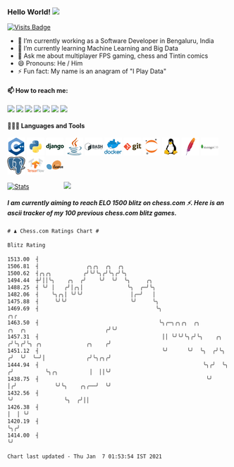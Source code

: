   ### Hello World!  <img src="https://github.com/sciencepal/sciencepal/blob/master/assets/Hi.gif" width="29px">
  [![Visits Badge](https://badges.pufler.dev/visits/sciencepal/sciencepal)](https://badges.pufler.dev/visits/sciencepal/sciencepal)
  
  - 🔭 I’m currently working as a Software Developer in Bengaluru, India
  - 🌱 I’m currently learning Machine Learning and Big Data
  - 💬 Ask me about multiplayer FPS gaming, chess and Tintin comics
  - 😄 Pronouns: He / Him
  - ⚡ Fun fact: My name is an anagram of "I Play Data"
  
  #### 📫 How to reach me:   
  [<img src="https://upload.wikimedia.org/wikipedia/commons/8/83/Steam_icon_logo.svg" width="3.5%"/>](https://steamcommunity.com/id/mongocds/)
  [<img src="https://github.com/sciencepal/sciencepal/blob/master/assets/discord-round.svg" width="3.5%"/>](https://discord.gg/MnUUbHe)
  [<img src="https://img.icons8.com/color/48/000000/twitter.png" width="3.5%"/>](https://twitter.com/sciencepal)
  [<img src="https://img.icons8.com/color/48/000000/linkedin.png" width="3.5%"/>](https://www.linkedin.com/in/adityapal1/)
  [<img src="https://img.icons8.com/fluent/48/000000/facebook-new.png" width="3.5%"/>](https://www.facebook.com/sciencepal/)
  [<img src="https://img.icons8.com/fluent/48/000000/instagram-new.png" width="3.5%"/>](https://www.instagram.com/aditya_sciencepal/)
  <a href="mailto:aditya.pal.science@gmail.com"> <img src="https://img.icons8.com/fluent/48/000000/gmail.png" width="3.5%"/> </a>
  
  #### 👨🏻‍💻 Languages and Tools <br />
  <code><img height="40" src="https://raw.githubusercontent.com/github/explore/80688e429a7d4ef2fca1e82350fe8e3517d3494d/topics/cpp/cpp.png"></code>
  <code><img height="40" src="https://raw.githubusercontent.com/github/explore/80688e429a7d4ef2fca1e82350fe8e3517d3494d/topics/python/python.png"></code>
  <code><img height="40" src="https://raw.githubusercontent.com/github/explore/80688e429a7d4ef2fca1e82350fe8e3517d3494d/topics/django/django.png"></code>
  <code><img height="40" src="https://raw.githubusercontent.com/github/explore/80688e429a7d4ef2fca1e82350fe8e3517d3494d/topics/java/java.png"></code>
  <code><img height="40" src="https://raw.githubusercontent.com/github/explore/80688e429a7d4ef2fca1e82350fe8e3517d3494d/topics/bash/bash.png"></code>
  <code><img height="40" src="https://raw.githubusercontent.com/github/explore/80688e429a7d4ef2fca1e82350fe8e3517d3494d/topics/docker/docker.png"></code>
  <code><img height="40" src="https://raw.githubusercontent.com/github/explore/80688e429a7d4ef2fca1e82350fe8e3517d3494d/topics/git/git.png"></code>
  <code><img height="40" src="https://raw.githubusercontent.com/github/explore/80688e429a7d4ef2fca1e82350fe8e3517d3494d/topics/jupyter-notebook/jupyter-notebook.png"></code>
  <code><img height="40" src="https://raw.githubusercontent.com/github/explore/80688e429a7d4ef2fca1e82350fe8e3517d3494d/topics/linux/linux.png"></code>
  <code><img height="40" src="https://raw.githubusercontent.com/github/explore/80688e429a7d4ef2fca1e82350fe8e3517d3494d/topics/maven/maven.png"></code>
  <code><img height="40" src="https://raw.githubusercontent.com/github/explore/80688e429a7d4ef2fca1e82350fe8e3517d3494d/topics/mongodb/mongodb.png"></code>
  <code><img height="40" src="https://raw.githubusercontent.com/github/explore/80688e429a7d4ef2fca1e82350fe8e3517d3494d/topics/postgresql/postgresql.png"></code>
  <code><img height="40" src="https://raw.githubusercontent.com/github/explore/80688e429a7d4ef2fca1e82350fe8e3517d3494d/topics/tensorflow/tensorflow.png"></code>
  <code><img height="40" src="https://raw.githubusercontent.com/github/explore/80688e429a7d4ef2fca1e82350fe8e3517d3494d/topics/scikit-learn/scikit-learn.png"></code>
  
  [![Stats](https://github-readme-stats.vercel.app/api?username=sciencepal&show_icons=true&theme=radical)](https://github-readme-stats.vercel.app/api?username=sciencepal&show_icons=true&theme=radical)&nbsp; &nbsp; &nbsp; &nbsp; &nbsp; &nbsp; &nbsp; &nbsp; &nbsp; &nbsp; <img src="https://github.com/sciencepal/sciencepal/blob/master/assets/saved.gif" width="195">
  
  ##### I am currently aiming to reach ELO 1500 blitz on chess.com ⚡. Here is an ascii tracker of my 100 previous chess.com blitz games.

  ```
  # ♟︎ Chess.com Ratings Chart #
  
  Blitz Rating

 1513.00  ┤
 1506.81  ┤               ╭╮╭╮  ╭╮  ╭╮
 1500.62  ┤╭╮╭╮          ╭╯╰╯╰╮╭╯╰╮╭╯╰╮
 1494.44  ┼╯││╰╮    ╭╮  ╭╯    ╰╯  ╰╯  ╰╮     ╭╮
 1488.25  ┤ ╰╯ │   ╭╯│╭╮│              ╰╮  ╭─╯╰╮
 1482.06  ┤    ╰╮╭╮│ ╰╯╰╯               │╭─╯   │
 1475.88  ┤     ╰╯╰╯                    ╰╯     ╰╮
 1469.69  ┤                                     ╰╮                                                         ╭╮╭
 1463.50  ┤                                      ╰╮╭─╮╭╮╭╮  ╭╮             ╭╮  ╭╮                         ╭╯╰╯
 1457.31  ┤                                       ││ ╰╯╰╯╰╮╭╯╰╮    ╭╮     ╭╯╰╮╭╯╰╮ ╭╮              ╭╮    ╭╯
 1451.12  ┤                                       ╰╯      ╰╯  ╰╮  ╭╯╰╮   ╭╯  ╰╯  ╰─╯│             ╭╯╰╮╭╮╭╯
 1444.94  ┤                                                    ╰╮╭╯  ╰╮ ╭╯          ╰╮╭╮          │  ││╰╯
 1438.75  ┤                                                     ╰╯    │╭╯            ╰╯╰╮    ╭╮╭──╯  ╰╯
 1432.56  ┤                                                           ╰╯                ╰╮  ╭╯││
 1426.38  ┤                                                                              │  │ ╰╯
 1420.19  ┤                                                                              ╰╮╭╯
 1414.00  ┤                                                                               ╰╯

Chart last updated - Thu Jan  7 01:53:54 IST 2021  
  ```
  
